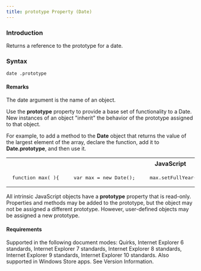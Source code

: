 ```yaml
---
title: prototype Property (Date)
---
```


### Introduction 

 Returns a reference to the prototype for a date.

### Syntax 

```
date .prototype
```

#### Remarks 

<div id="languageReferenceRemarksSection" class="section" name="collapseableSection" style="">
  <p xmlns:util="util">
    The <span class="parameter" sdata="paramReference">date</span> argument is the name of an object.
  </p>
  <p xmlns:util="util">
    Use the <b>prototype</b> property to provide a base set of functionality to a Date. New instances of an object "inherit" the behavior of the prototype assigned to that object.
  </p>
  <p xmlns:util="util">
    For example, to add a method to the <b>Date</b> object that returns the value of the largest element of the array, declare the function, add it to <b>Date.prototype</b>, and then use it.
  </p>
  <div class="code">
    <table width="100%" cellspacing="0" cellpadding="0">
      <tr>
        <th>
          JavaScript&nbsp;
        </th>
        <th>
          <span class="copyCode" onclick="CopyCode(this)" onkeypress="CopyCode_CheckKey(this, event)" onmouseover="ChangeCopyCodeIcon(this)" onmouseout="ChangeCopyCodeIcon(this)" tabindex=
          "0"><img class="copyCodeImage" name="ccImage" align="absmiddle" alt="Copy image" title="Copy image" src="../icons/copycode.gif" />Copy Code</span>
        </th>
      </tr>
      <tr>
        <td colspan="2">
          <pre>
 function max( ){     var max = new Date();     max.setFullYear(2200, 01, 01);     return max; } Date.prototype.maxDate = max; var myDate = new Date();  if (myDate &lt; myDate.maxDate())     document.write("today isn't the max"); else if (myDate == myDate.maxDate())     document.write("today is the max");   // Output: // today isn't the max 
</pre>
        </td>
      </tr>
    </table>
  </div>
  <p xmlns:util="util">
    All intrinsic JavaScript objects have a <b>prototype</b> property that is read-only. Properties and methods may be added to the prototype, but the object may not be assigned a different
    prototype. However, user-defined objects may be assigned a new prototype.
  </p>
</div>

#### Requirements 

<div id="requirementsTitleSection" class="section" name="collapseableSection" style="">
  <p xmlns:util="util"></p>
  <p>
    Supported in the following document modes: Quirks, Internet Explorer 6 standards, Internet Explorer 7 standards, Internet Explorer 8 standards, Internet Explorer 9 standards, Internet Explorer 10
    standards. Also supported in Windows Store apps. See Version Information.
  </p>
</div>

